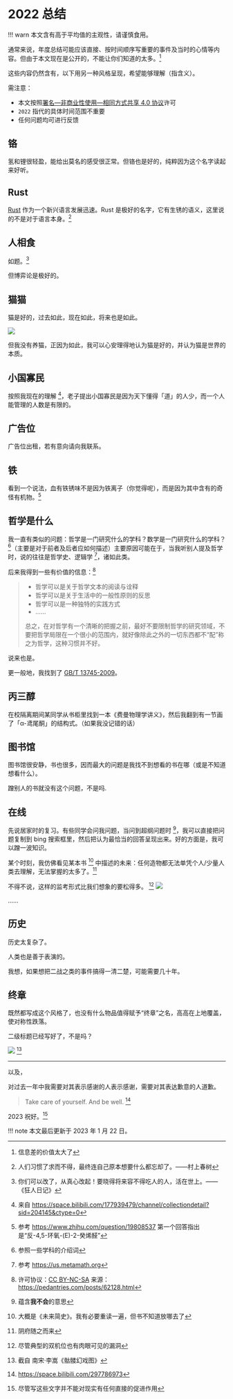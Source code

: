 # 2022 总结
!!! warn
	本文含有高于平均值的主观性，请谨慎食用。

通常来说，年度总结可能应该直接、按时间顺序写重要的事件及当时的心情等内容。但由于本文现在是公开的，不能让你们知道的太多。[^1]

这些内容仍然含有，以下用另一种风格呈现，希望能够理解（指含义）。

需注意：
* 本文按照[署名—非商业性使用—相同方式共享 4.0 协议](https://creativecommons.org/licenses/by-nc-sa/4.0/legalcode)许可
* `2022` 指代的具体时间范围不重要
* 任何问题均可进行反馈

## 铬
氢和锂很轻盈，能给出莫名的感受很正常。但铬也是好的，纯粹因为这个名字读起来好听。

## Rust
[Rust](https://github.com/rust-lang/rust) 作为一个新兴语言发展迅速。Rust 是极好的名字，它有生锈的语义，这里说的不是对于语言本身。[^2]

## 人相食
如题。[^3]

但博弈论是极好的。

## 猫猫
猫是好的，过去如此，现在如此，将来也是如此。

![](../../assets/images/cat3.png)

但我没有养猫，正因为如此，我可以心安理得地认为猫是好的，并认为猫是世界的本质。

## 小国寡民
按照我现在的理解 [^4]，老子提出小国寡民是因为天下懂得「道」的人少，而一个人能管理的人数是有限的。

## 广告位
广告位出租，若有意向请向我联系。

## 铁
看到一个说法，血有铁锈味不是因为铁离子（你觉得呢），而是因为其中含有的奇怪有机物。[^5]

## 哲学是什么
我一直有类似的问题：哲学是一门研究什么的学科？数学是一门研究什么的学科？[^6]（主要是对于前者及后者应如何描述）主要原因可能在于，当我听别人提及哲学时，说的往往是哲学史、逻辑学 [^7]，诸如此类。

后来我得到一些有价值的信息：[^8]
> * 哲学可以是关于哲学文本的阅读与诠释
> * 哲学可以是关于生活中的一般性原则的反思
> * 哲学可以是一种独特的实践方式
> * ……
>
> 总之，在对哲学有一个清晰的把握之前，最好不要限制哲学的研究领域，不要把哲学局限在一个很小的范围内，就好像除此之外的一切东西都不“配”称之为哲学，这种习惯并不好。

说来也是。

更一般地，我找到了 [GB/T 13745-2009](https://openstd.samr.gov.cn/bzgk/gb/newGbInfo?hcno=4C13F521FD6ECB6E5EC026FCD779986E)。

## 丙三醇
在校隔离期间某同学从书柜里找到一本《费曼物理学讲义》，然后我翻到有一节画了「α-鸢尾酮」的结构式。（如果我没记错的话）

## 图书馆
图书馆很安静，书也很多，因而最大的问题是我找不到想看的书在哪（或是不知道想看什么）。

蹭别人的书就没有这个问题，不是吗.

## 在线
先说居家时的复习。有些同学会问我问题，当问到超纲问题时 [^9]，我可以直接把问题复制到 bing 搜索框里，然后把认为最恰当的回答呈现出来。好的方面是，我可以蹭一波知识。

某个时刻，我仿佛看见某本书 [^10] 中描述的未来：任何造物都无法单凭个人/少量人类去理解，无法掌握的太多了。[^11]

不得不说，这样的监考形式比我们想象的要松得多。 [^12]
![](../../assets/images/quote_scrutiny.png)

……

## 历史
历史太复杂了。

人类也是善于表演的。

我想，如果想把二战之类的事件搞得一清二楚，可能需要几十年。

## 终章
既然都写成这个风格了，也没有什么物品值得赋予“终章”之名，高高在上地覆盖，使对称性跌落。

二级标题已经写好了，不是吗？

![](../../assets/images/reality.png) [^13]

---

以及，

对过去一年中我需要对其表示感谢的人表示感谢，需要对其表达歉意的人道歉。

> Take care of yourself. And be well. [^14]

2023 祝好。[^15]

!!! note
	本文最后更新于 2023 年 1 月 22 日。

[^1]: 信息差的价值太大了
[^2]: 人们习惯了求而不得，最终连自己原本想要什么都忘却了。——村上春树
[^3]: 你们可以改了，从真心改起！要晓得将来容不得吃人的人，活在世上。——《狂人日记》
[^4]: 来自 <https://space.bilibili.com/177939479/channel/collectiondetail?sid=204145&ctype=0>
[^5]: 参考 <https://www.zhihu.com/question/19808537> 第一个回答指出是“反-4,5-环氧-(E)-2-癸烯醛”
[^6]: 参照一些学科的介绍词
[^7]: 参考 <https://us.metamath.org>
[^8]: 许可协议：[CC BY-NC-SA](https://creativecommons.org/licenses/by-nc-sa/4.0/legalcode) 来源：<https://pedantries.com/posts/62128.html>
[^9]: 蕴含**我不会**的意思
[^10]: 大概是《未来简史》。我有必要重读一遍，但书不知道放哪去了
[^11]: 阴府随之而来
[^12]: 尽管典型的双机位也有肉眼可见的漏洞
[^13]: 截自 南宋·李嵩《骷髅幻戏图》
[^14]: <https://space.bilibili.com/297786973>
[^15]: 尽管写这些文字并不能对现实有任何直接的促进作用
